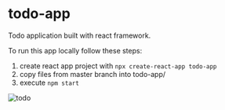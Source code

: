 # todo-app
Todo application built with react framework.

To run this app locally follow these steps:

1) create react app project with `npx create-react-app todo-app`
2) copy files from master branch into todo-app/
3) execute `npm start`

![todo](https://user-images.githubusercontent.com/47951777/64242863-98186600-cf06-11e9-9e24-198f31c50199.gif)

